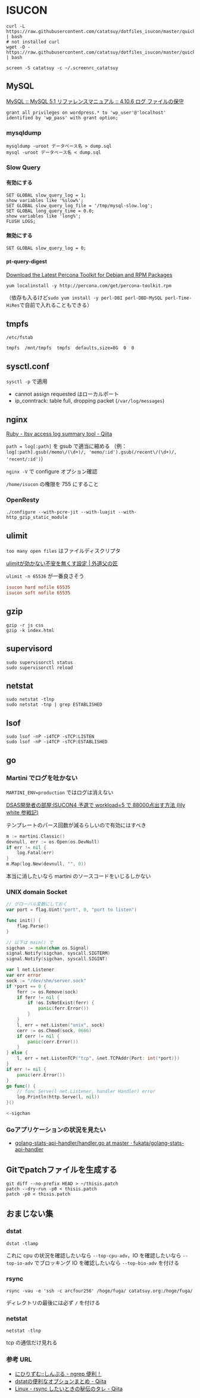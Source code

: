ISUCON
==================================

    curl -L https://raw.githubusercontent.com/catatsuy/dotfiles_isucon/master/quick.sh | bash
    # not installed curl
    wget -O - https://raw.githubusercontent.com/catatsuy/dotfiles_isucon/master/quick.sh | bash

`screen -S catatsuy -c ~/.screenrc_catatsuy`


## MySQL

[MySQL :: MySQL 5.1 リファレンスマニュアル :: 4.10.6 ログ ファイルの保守](http://dev.mysql.com/doc/refman/5.1/ja/log-file-maintenance.html)

    grant all privileges on wordpress.* to 'wp_user'@'localhost' identified by 'wp_pass' with grant option;

### mysqldump

    mysqldump -uroot データベース名 > dump.sql
    mysql -uroot データベース名 < dump.sql

### Slow Query

#### 有効にする

```
SET GLOBAL slow_query_log = 1;
show variables like '%slow%';
SET GLOBAL slow_query_log_file = '/tmp/mysql-slow.log';
SET GLOBAL long_query_time = 0.0;
show variables like 'long%';
FLUSH LOGS;
```

#### 無効にする

```
SET GLOBAL slow_query_log = 0;
```

#### pt-query-digest

[Download the Latest Percona Toolkit for Debian and RPM Packages](http://www.percona.com/downloads/percona-toolkit/LATEST/)

    yum localinstall -y http://percona.com/get/percona-toolkit.rpm

（依存も入るけど`sudo yum install -y perl-DBI perl-DBD-MySQL perl-Time-HiRes`で自前で入れることもできる）

## tmpfs

`/etc/fstab`

```
tmpfs  /mnt/tmpfs  tmpfs  defaults,size=8G  0  0
```

## sysctl.conf

`sysctl -p` で適用

  * cannot assign requested はローカルポート
  * ip_conntrack: table full, dropping packet (`/var/log/messages`)

## nginx

[Ruby - ltsv access log summary tool - Qiita](http://qiita.com/edvakf@github/items/3bdd46b53d65cf407fa2)

`path = log[:path]` を gsub で適当に縮める
（例：`log[:path].gsub(/memo\/(\d+)/, 'memo/:id').gsub(/recent\/(\d+)/, 'recent/:id')`）

`nginx -V` で configure オプション確認

`/home/isucon` の権限を 755 にすること

### OpenResty

`./configure --with-pcre-jit --with-luajit --with-http_gzip_static_module`

## ulimit

`too many open files` はファイルディスクリプタ

[ulimitが効かない不安を無くす設定 | 外道父の匠](http://blog.father.gedow.net/2012/08/08/ulimit-configuration/)

`ulimit -n 65536` が一番良さそう

```/etc/security/limits.conf
isucon hard nofile 65535
isucon soft nofile 65535
```

## gzip

    gzip -r js css
    gzip -k index.html

## supervisord

    sudo supervisorctl status
    sudo supervisorctl reload

## netstat

```
sudo netstat -tlnp
sudo netstat -tnp | grep ESTABLISHED
```

## lsof

```
sudo lsof -nP -i4TCP -sTCP:LISTEN
sudo lsof -nP -i4TCP -sTCP:ESTABLISHED
```

## go

### Martini でログを吐かない

`MARTINI_ENV=production` ではログは消えない

[DSAS開発者の部屋:ISUCON4 予選で workload=5 で 88000点出す方法 (lily white 参戦記)](http://dsas.blog.klab.org/archives/52171878.html)

テンプレートのパース回数が減るらしいので有効にはすべき

```go:app.go
m := martini.Classic()
devnull, err := os.Open(os.DevNull)
if err != nil {
	log.Fatal(err)
}
m.Map(log.New(devnull, "", 0))
```

本当に消したいなら martini のソースコードをいじるしかない


### UNIX domain Socket

```go:app.go
// グローバル変数にしておく
var port = flag.Uint("port", 0, "port to listen")

func init() {
	flag.Parse()
}

// 以下は main() で
sigchan := make(chan os.Signal)
signal.Notify(sigchan, syscall.SIGTERM)
signal.Notify(sigchan, syscall.SIGINT)

var l net.Listener
var err error
sock := "/dev/shm/server.sock"
if *port == 0 {
	ferr := os.Remove(sock)
	if ferr != nil {
		if !os.IsNotExist(ferr) {
			panic(ferr.Error())
		}
	}
	l, err = net.Listen("unix", sock)
	cerr := os.Chmod(sock, 0666)
	if cerr != nil {
		panic(cerr.Error())
	}
} else {
	l, err = net.ListenTCP("tcp", &net.TCPAddr{Port: int(*port)})
}
if err != nil {
	panic(err.Error())
}
go func() {
	// func Serve(l net.Listener, handler Handler) error
	log.Println(http.Serve(l, nil))
}()

<-sigchan
```

### Goアプリケーションの状況を見たい

  * [golang-stats-api-handler/handler.go at master · fukata/golang-stats-api-handler](https://github.com/fukata/golang-stats-api-handler/blob/master/handler.go)

## Gitでpatchファイルを生成する

    git diff --no-prefix HEAD > ~/thisis.patch
    patch --dry-run -p0 < thisis.patch
    patch -p0 < thisis.patch

## おまじない集

### dstat

    dstat -tlamp

これに cpu の状況を確認したいなら `--top-cpu-adv`，IO を確認したいなら `--top-io-adv` でブロッキング IO を確認したいなら `--top-bio-adv` を付ける

### rsync

    rsync -vau -e 'ssh -c arcfour256' /hoge/fuga/ catatsuy.org:/hoge/fuga/

ディレクトリの最後には必ず `/` を付ける

### netstat

    netstat -tlnp

tcp の通信だけ見れる

### 参考 URL

  * [にひりずむ::しんぷる - ngrep 便利！](http://blog.livedoor.jp/xaicron/archives/54419469.html)
  * [dstatの便利なオプションまとめ - Qiita](http://qiita.com/harukasan/items/b18e484662943d834901)
  * [Linux - rsync したいときの秘伝のタレ - Qiita](http://qiita.com/catatsuy/items/66aa402cbb4c9cffe66b)
